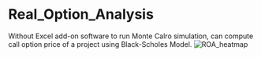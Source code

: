 # Real_Option_Analysis
Without Excel add-on software to run Monte Calro simulation, can compute call option price of a project using Black-Scholes Model.
![ROA_heatmap](https://user-images.githubusercontent.com/50325966/98455470-6f4bca80-21b4-11eb-8fb3-e81fabf33d23.png)
